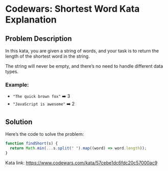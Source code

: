 # Codewars: Shortest Word Kata Explanation

## Problem Description

In this kata, you are given a string of words, and your task is to return the length of the shortest word in the string.

The string will never be empty, and there’s no need to handle different data types.

### Example:

- `"The quick brown fox"` ➡️ 3
- `"JavaScript is awesome"` ➡️ 2

## Solution

Here’s the code to solve the problem:

```javascript
function findShort(s) {
  return Math.min(...s.split(" ").map((word) => word.length));
}
```

Kata link: https://www.codewars.com/kata/57cebe1dc6fdc20c57000ac9
